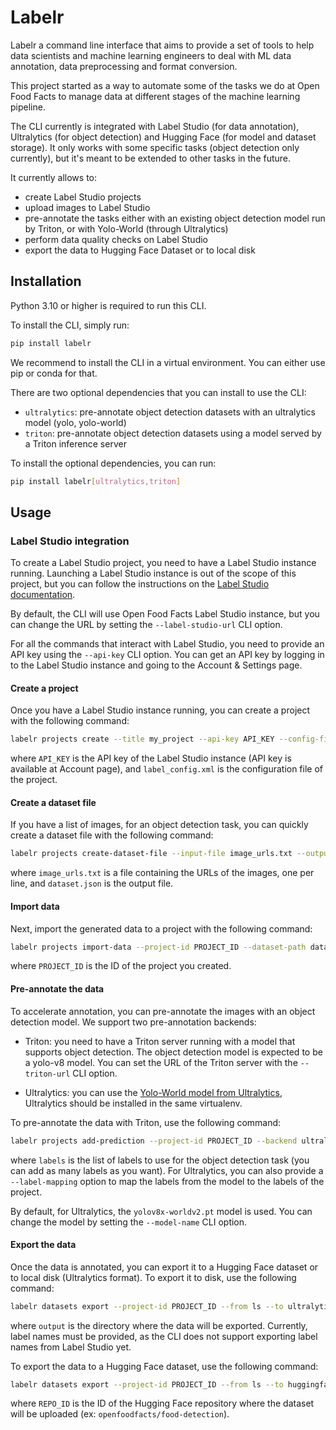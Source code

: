 # Labelr

Labelr a command line interface that aims to provide a set of tools to help data scientists and machine learning engineers to deal with ML data annotation, data preprocessing and format conversion.

This project started as a way to automate some of the tasks we do at Open Food Facts to manage data at different stages of the machine learning pipeline.

The CLI currently is integrated with Label Studio (for data annotation), Ultralytics (for object detection) and Hugging Face (for model and dataset storage). It only works with some specific tasks (object detection only currently), but it's meant to be extended to other tasks in the future.

It currently allows to:

- create Label Studio projects
- upload images to Label Studio
- pre-annotate the tasks either with an existing object detection model run by Triton, or with Yolo-World (through Ultralytics)
- perform data quality checks on Label Studio
- export the data to Hugging Face Dataset or to local disk

## Installation

Python 3.10 or higher is required to run this CLI.

To install the CLI, simply run:

```bash
pip install labelr
```
We recommend to install the CLI in a virtual environment. You can either use pip or conda for that.

There are two optional dependencies that you can install to use the CLI:
- `ultralytics`: pre-annotate object detection datasets with an ultralytics model (yolo, yolo-world)
- `triton`: pre-annotate object detection datasets using a model served by a Triton inference server

To install the optional dependencies, you can run:

```bash
pip install labelr[ultralytics,triton]
```

## Usage

### Label Studio integration

To create a Label Studio project, you need to have a Label Studio instance running. Launching a Label Studio instance is out of the scope of this project, but you can follow the instructions on the [Label Studio documentation](https://labelstud.io/guide/install.html).

By default, the CLI will use Open Food Facts Label Studio instance, but you can change the URL by setting the `--label-studio-url` CLI option.

For all the commands that interact with Label Studio, you need to provide an API key using the `--api-key` CLI option. You can get an API key by logging in to the Label Studio instance and going to the Account & Settings page.

#### Create a project

Once you have a Label Studio instance running, you can create a project with the following command:

```bash
labelr projects create --title my_project --api-key API_KEY --config-file label_config.xml
```

where `API_KEY` is the API key of the Label Studio instance (API key is available at Account page), and `label_config.xml` is the configuration file of the project.

#### Create a dataset file

If you have a list of images, for an object detection task, you can quickly create a dataset file with the following command:

```bash
labelr projects create-dataset-file --input-file image_urls.txt --output-file dataset.json
```

where `image_urls.txt` is a file containing the URLs of the images, one per line, and `dataset.json` is the output file.

#### Import data

Next, import the generated data to a project with the following command:

```bash
labelr projects import-data --project-id PROJECT_ID --dataset-path dataset.json
```

where `PROJECT_ID` is the ID of the project you created.

#### Pre-annotate the data

To accelerate annotation, you can pre-annotate the images with an object detection model. We support two pre-annotation backends:

- Triton: you need to have a Triton server running with a model that supports object detection. The object detection model is expected to be a yolo-v8 model. You can set the URL of the Triton server with the `--triton-url` CLI option.

- Ultralytics: you can use the [Yolo-World model from Ultralytics](https://github.com/ultralytics/ultralytics), Ultralytics should be installed in the same virtualenv.

To pre-annotate the data with Triton, use the following command:

```bash
labelr projects add-prediction --project-id PROJECT_ID --backend ultralytics --labels 'product' --labels 'price tag' --label-mapping '{"price tag": "price-tag"}'
```

where `labels` is the list of labels to use for the object detection task (you can add as many labels as you want).
For Ultralytics, you can also provide a `--label-mapping` option to map the labels from the model to the labels of the project.

By default, for Ultralytics, the `yolov8x-worldv2.pt` model is used. You can change the model by setting the `--model-name` CLI option.

#### Export the data

Once the data is annotated, you can export it to a Hugging Face dataset or to local disk (Ultralytics format). To export it to disk, use the following command:

```bash
labelr datasets export --project-id PROJECT_ID --from ls --to ultralytics --output-dir output --label-names 'product,price-tag'
```

where `output` is the directory where the data will be exported. Currently, label names must be provided, as the CLI does not support exporting label names from Label Studio yet.

To export the data to a Hugging Face dataset, use the following command:

```bash
labelr datasets export --project-id PROJECT_ID --from ls --to huggingface --repo-id REPO_ID --label-names 'product,price-tag'
```

where `REPO_ID` is the ID of the Hugging Face repository where the dataset will be uploaded (ex: `openfoodfacts/food-detection`).
